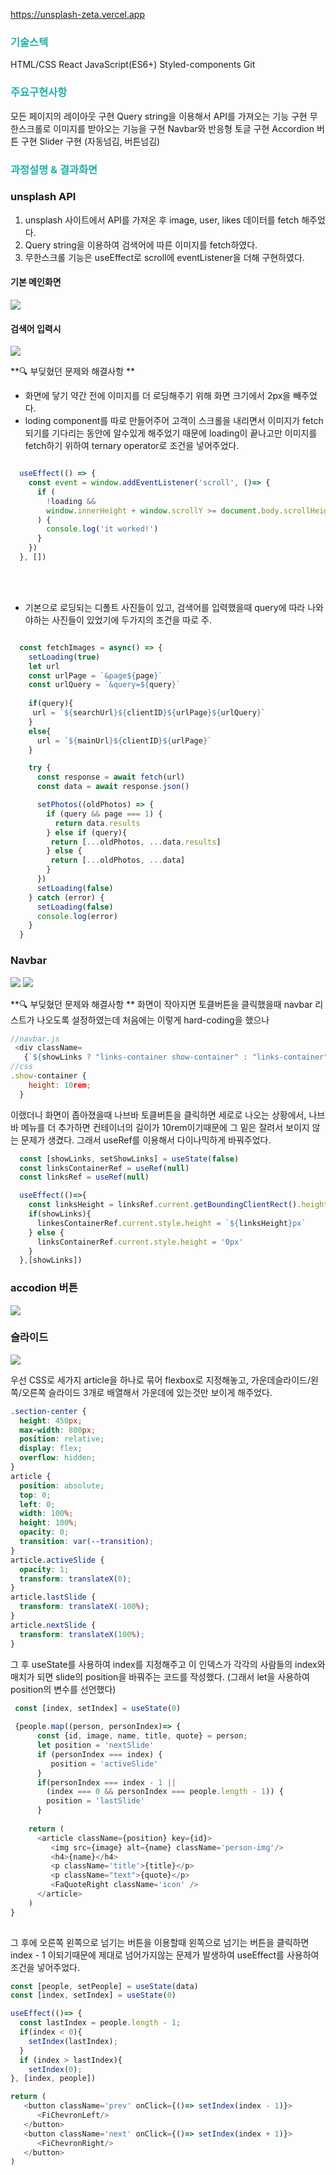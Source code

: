 https://unsplash-zeta.vercel.app

### <span style="color:lightseagreen"> 기술스텍 </span>
HTML/CSS
React
JavaScript(ES6+)
Styled-components
Git

### <span style="color:lightseagreen"> 주요구현사항 </span>
모든 페이지의 레이아웃 구현
Query string을 이용해서 API를 가져오는 기능 구현
무한스크롤로 이미지를 받아오는 기능을 구현
Navbar와 반응형 토글 구현
Accordion 버튼 구현
Slider 구현 (자동넘김, 버튼넘김)


### <span style="color:lightseagreen"> 과정설명 & 결과화면 </span>

### unsplash API
1. unsplash 사이트에서 API를 가져온 후 image, user, likes 데이터를 fetch 해주었다.
2. Query string을 이용하여 검색어에 따른 이미지를 fetch하였다.
2. 무한스크롤 기능은 useEffect로 scroll에 eventListener을 더해 구현하였다.

#### 기본 메인화면
![](https://images.velog.io/images/syjoo/post/675b8e5d-aeeb-435a-8c8e-a68308d4b429/1.gif)

#### 검색어 입력시
![](https://images.velog.io/images/syjoo/post/30aa5375-903d-4ec3-8c83-19a8e233ae3e/3.gif)


**🔍 부딪혔던 문제와 해결사항 **
* 화면에 닿기 약간 전에 이미지를 더 로딩해주기 위해 화면 크기에서 2px을 빼주었다.
* loding component를 따로 만들어주어 고객이 스크롤을 내리면서 이미지가 fetch 되기를 기다리는 동안에 알수있게 해주었기 때문에 loading이 끝나고만 이미지를 fetch하기 위하여 ternary operator로 조건을 넣어주었다.
```javascript

  useEffect(() => {
    const event = window.addEventListener('scroll', ()=> {
      if (
        !loading &&
        window.innerHeight + window.scrollY >= document.body.scrollHeight - 2
      ) {
        console.log('it worked!')
      }
    })
  }, [])
```

<br/>
<br/>

* 기본으로 로딩되는 디폴트 사진들이 있고, 검색어를 입력했을때 query에 따라 나와야하는 사진들이 있었기에 두가지의 조건을 따로 주.

``` javascript

  const fetchImages = async() => {
    setLoading(true)
    let url
    const urlPage = `&page${page}`
    const urlQuery = `&query=${query}`
    
    if(query){
     url = `${searchUrl}${clientID}${urlPage}${urlQuery}` 
    }
    else{
      url = `${mainUrl}${clientID}${urlPage}`
    }

    try {
      const response = await fetch(url)
      const data = await response.json()

      setPhotos((oldPhotos) => {
        if (query && page === 1) {
          return data.results
        } else if (query){
         return [...oldPhotos, ...data.results]
        } else {
         return [...oldPhotos, ...data]
        }
      })
      setLoading(false)
    } catch (error) {
      setLoading(false)
      console.log(error)
    } 
  }
```



### Navbar
![](https://images.velog.io/images/syjoo/post/3577ca3e-f72c-471d-b2ca-e922ecd3efcb/2.gif)
![](https://images.velog.io/images/syjoo/post/365f42ea-76af-4a12-b935-3c6385c6b31d/ezgif.com-gif-maker.gif)

**🔍 부딪혔던 문제와 해결사항 **
화면이 작아지면 토클버튼을 클릭했을때 navbar 리스트가 나오도록 설정하였는데 처음에는 이렇게 hard-coding을 했으나
```javascript
//navbar.js
 <div className=
   {`${showLinks ? "links-container show-container" : "links-container"}`}>
//css
.show-container {
    height: 10rem;
  }
```
이랬더니 화면이 좁아졌을때 나브바 토클버튼을 클릭하면 세로로 나오는 상황에서,  나브바 메뉴를 더 추가하면 컨테이너의 길이가 10rem이기때문에 그 밑은 잘려서 보이지 않는 문제가 생겼다. 그래서 useRef를 이용해서 다이나믹하게 바꿔주었다.
```javascript
  const [showLinks, setShowLinks] = useState(false)
  const linksContainerRef = useRef(null)
  const linksRef = useRef(null)

  useEffect(()=>{
    const linksHeight = linksRef.current.getBoundingClientRect().height
    if(showLinks){
      linkesContainerRef.current.style.height = `${linksHeight}px`
    } else {
      linksContainerRef.current.style.height = '0px'
    }
  },[showLinks])
```

### accodion 버튼
![](https://images.velog.io/images/syjoo/post/31799cfd-4c34-4ace-88c9-b40c82d9102a/4.gif)

### 슬라이드
![](https://images.velog.io/images/syjoo/post/b8e5bcf0-ec01-4c31-af86-f688683e5e5f/5.gif)

우선 CSS로 세가지 article을 하나로 묶어 flexbox로 지정해놓고,
가운데슬라이드/왼쪽/오른쪽 슬라이드 3개로 배열해서 가운데에 있는것만 보이게 해주었다.

```css
.section-center {
  height: 450px;
  max-width: 800px;
  position: relative;
  display: flex;
  overflow: hidden;
}
article {
  position: absolute;
  top: 0;
  left: 0;
  width: 100%;
  height: 100%;
  opacity: 0;
  transition: var(--transition);
}
article.activeSlide {
  opacity: 1;
  transform: translateX(0);
}
article.lastSlide {
  transform: translateX(-100%);
}
article.nextSlide {
  transform: translateX(100%);
}
```

그 후 useState를 사용하여 index를 지정해주고
이 인덱스가 각각의 사람들의 index와 매치가 되면 slide의 position을 바꿔주는 코드를 작성했다. (그래서 let을 사용하여 position의 변수를 선언했다)
```javascript
 const [index, setIndex] = useState(0)
 
 {people.map((person, personIndex)=> {
      const {id, image, name, title, quote} = person;
      let position = 'nextSlide'
      if (personIndex === index) {
         position = 'activeSlide'
      }
      if(personIndex === index - 1 || 
        (index === 0 && personIndex === people.length - 1)) {
        position = 'lastSlide'
      }
      
    return (
      <article className={position} key={id}>
         <img src={image} alt={name} className='person-img'/>
         <h4>{name}</h4>
         <p className='title'>{title}</p>
         <p className="text">{quote}</p>
         <FaQuoteRight className='icon' />
      </article>
    )
}
 
 ```
 그 후에 오른쪽 왼쪽으로 넘기는 버튼을 이용할때 왼쪽으로 넘기는 버튼을 클릭하면 index - 1 이되기때문에 제대로 넘어가지않는 문제가 발생하여 useEffect를 사용하여 조건을 넣어주었다.
 ```javascript
 const [people, setPeople] = useState(data)
 const [index, setIndex] = useState(0)

 useEffect(()=> {
   const lastIndex = people.length - 1;
   if(index < 0){
     setIndex(lastIndex);
   }
   if (index > lastIndex){
     setIndex(0);
 }, [index, people])

return (
    <button className='prev' onClick={()=> setIndex(index - 1)}>
       <FiChevronLeft/>
    </button>
    <button className='next' onClick={()=> setIndex(index + 1)}>
       <FiChevronRight/>
    </button>
)


```
